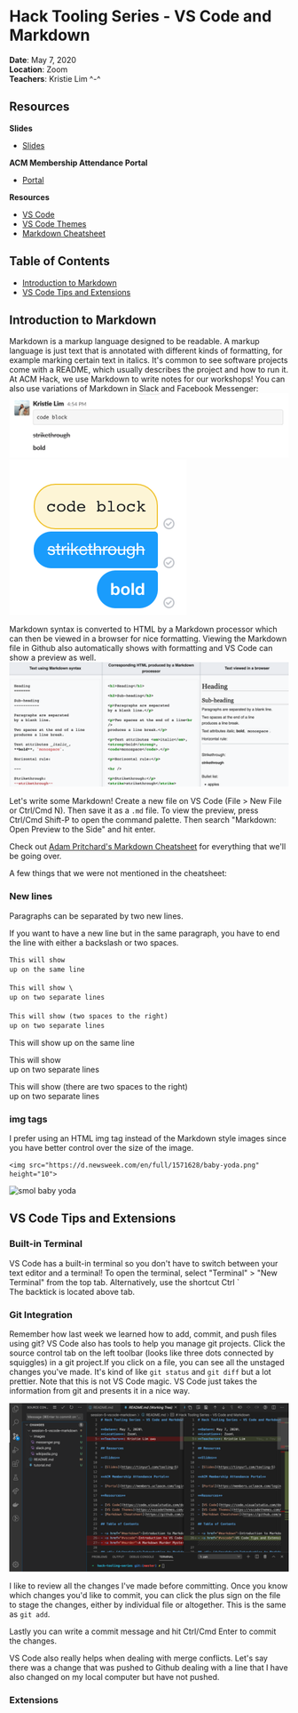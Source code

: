 # Hack Tooling Series - VS Code and Markdown

**Date**: May 7, 2020\
**Location**: Zoom\
**Teachers**: Kristie Lim ^-^

## Resources

**Slides**

- [Slides](https://tinyurl.com/tooling-5)

**ACM Membership Attendance Portal**

- [Portal](https://members.uclaacm.com/login)

**Resources**

- [VS Code](https://code.visualstudio.com/download)
- [VS Code Themes](https://vscodethemes.com/)
- [Markdown Cheatsheet](https://github.com/adam-p/markdown-here/wiki/Markdown-Cheatsheet)

## Table of Contents

- <a href="#markdown">Introduction to Markdown</a>
- <a href="#vscode">VS Code Tips and Extensions</a>

## <div id="markdown">Introduction to Markdown</div>

Markdown is a markup language designed to be readable. A markup language is just text that is annotated with different kinds of formatting, for example marking certain text in italics. It's common to see software projects come with a README, which usually describes the project and how to run it. At ACM Hack, we use Markdown to write notes for our workshops! You can also use variations of Markdown in Slack and Facebook Messenger:
<img src="images/slack.png" alt="Slack">
<img src="images/messenger.png" alt="Messenger">

Markdown syntax is converted to HTML by a Markdown processor which can then be viewed in a browser for nice formatting. Viewing the Markdown file in Github also automatically shows with formatting and VS Code can show a preview as well.
<img src="images/wikipedia.png" alt="Side by side of markdown syntax, HTML, and final view">

Let's write some Markdown! Create a new file on VS Code (File > New File or Ctrl/Cmd N). Then save it as a `.md` file. To view the preview, press Ctrl/Cmd Shift-P to open the command palette. Then search "Markdown: Open Preview to the Side" and hit enter.

Check out [Adam Pritchard's Markdown Cheatsheet](https://github.com/adam-p/markdown-here/wiki/Markdown-Cheatsheet) for everything that we'll be going over.

A few things that we were not mentioned in the cheatsheet:

### New lines

Paragraphs can be separated by two new lines.

If you want to have a new line but in the same paragraph, you have to end the line with either a backslash or two spaces.

```md
This will show
up on the same line

This will show \
up on two separate lines

This will show (two spaces to the right)  
up on two separate lines
```

This will show
up on the same line

This will show \
up on two separate lines

This will show (there are two spaces to the right)  
up on two separate lines

### img tags

I prefer using an HTML img tag instead of the Markdown style images since you have better control over the size of the image.

```
<img src="https://d.newsweek.com/en/full/1571628/baby-yoda.png" height="10">
```

<img src="https://d.newsweek.com/en/full/1571628/baby-yoda.png" alt="smol baby yoda" height="50">

## <div id="vscode">VS Code Tips and Extensions</div>

### Built-in Terminal

VS Code has a built-in terminal so you don't have to switch between your text editor and a terminal! To open the terminal, select "Terminal" > "New Terminal" from the top tab. Alternatively, use the shortcut Ctrl `\
The backtick is located above tab.

### Git Integration

Remember how last week we learned how to add, commit, and push files using git? VS Code also has tools to help you manage git projects. Click the source control tab on the left toolbar (looks like three dots connected by squiggles) in a git project.If you click on a file, you can see all the unstaged changes you've made. It's kind of like `git status` and `git diff` but a lot prettier. Note that this is not VS Code magic. VS Code just takes the information from git and presents it in a nice way.

<img src="images/unstaged.png" alt="VS Code unstaged changes">

I like to review all the changes I've made before committing. Once you know which changes you'd like to commit, you can click the plus sign on the file to stage the changes, either by individual file or altogether. This is the same as `git add`.

Lastly you can write a commit message and hit Ctrl/Cmd Enter to commit the changes.

VS Code also really helps when dealing with merge conflicts. Let's say there was a change that was pushed to Github dealing with a line that I have also changed on my local computer but have not pushed.

### Extensions
